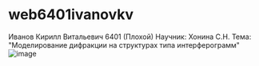 # web6401ivanovkv
Иванов Кирилл Витальевич 6401 (Плохой)
Научник: Хонина С.Н. Тема: "Моделирование дифракции на структурах типа интерферограмм"
![image](https://github.com/user-attachments/assets/2e336741-f474-407a-8908-3c303d331a52)
